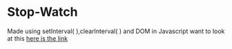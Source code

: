 # Stop-Watch
 Made using setInterval( ),clearInterval( ) and DOM in Javascript
 want to look at this [here is the link]()  
